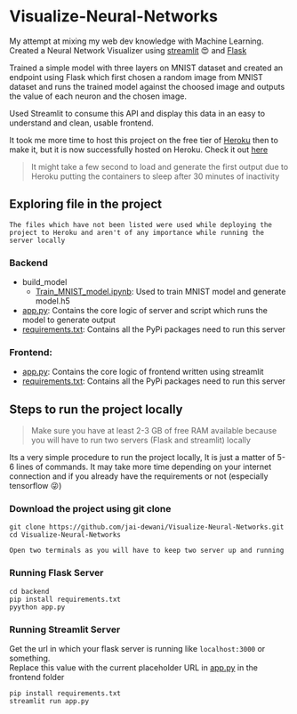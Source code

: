# Visualize-Neural-Networks

My attempt at mixing my web dev knowledge with Machine Learning. Created a Neural Network Visualizer using [streamlit](https://www.streamlit.io/) :heart_eyes: and [Flask](https://pypi.org/project/Flask/)

Trained a simple model with three layers on MNIST dataset and created an endpoint using Flask which first chosen a random image from MNIST dataset and runs the trained model against the choosed image and outputs the value of each neuron and the chosen image.

Used Streamlit to consume this API and display this data in an easy to understand and clean, usable frontend.

It took me more time to host this project on the free tier of [Heroku](https://www.heroku.com/) then to make it, but it is now successfully hosted on Heroku. Check it out [here](https://visualize-neural-network.herokuapp.com/)

> It might take a few second to load and generate the first output due to Heroku putting the containers to sleep after 30 minutes of inactivity

## Exploring file in the project
`The files which have not been listed were used while deploying the project to Heroku and aren't of any importance while running the server locally`
### Backend
 - build_model
	- [Train_MNIST_model.ipynb](\backend\build_model\Train_MNIST_model.ipynb): Used to train MNIST model and generate model.h5
 - [app.py](\backend\app.py): Contains the core logic of server and script which runs the model to generate output
 - [requirements.txt](\backend\requirements.txt): Contains all the PyPi packages need to run this server

### Frontend:
 - [app.py](\frontend\app.py): Contains the core logic of frontend written using streamlit
 - [requirements.txt](\frontend\requirements.txt): Contains all the PyPi packages need to run this server



## Steps to run the project locally

> Make sure you have at least 2-3 GB of free RAM available because you will have to run two servers (Flask and streamlit) locally  

Its a very simple procedure to run the project locally, It is just a matter of 5-6 lines of commands. It may take more time depending on your internet connection and if you already have the requirements or not (especially tensorflow :stuck_out_tongue_winking_eye:)

### Download the project using git clone

```
git clone https://github.com/jai-dewani/Visualize-Neural-Networks.git
cd Visualize-Neural-Networks
```

`Open two terminals as you will have to keep two server up and running`
### Running Flask Server
```
cd backend
pip install requirements.txt
pyython app.py
```

### Running Streamlit Server
Get the url in which your flask server is running like ```localhost:3000``` or something.  
Replace this value with the current placeholder URL in [app.py](\frontend\app.py) in the frontend folder
```
pip install requirements.txt
streamlit run app.py
```